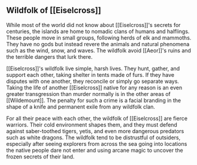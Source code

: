 ## Wildfolk of [[Eiselcross]]

While most of the world did not know about [[Eiselcross]]'s secrets for centuries, the islands are home to nomadic clans of humans and halflings. These people move in small groups, following herds of elk and mammoths. They have no gods but instead revere the animals and natural phenomena such as the wind, snow, and waves. The wildfolk avoid [[Aeor]]'s ruins and the terrible dangers that lurk there.

[[Eiselcross]]'s wildfolk live simple, harsh lives. They hunt, gather, and support each other, taking shelter in tents made of furs. If they have disputes with one another, they reconcile or simply go separate ways. Taking the life of another [[Eiselcross]] native for any reason is an even greater transgression than murder normally is in the other areas of [[Wildemount]]. The penalty for such a crime is a facial branding in the shape of a knife and permanent exile from any wildfolk clan.

For all their peace with each other, the wildfolk of [[Eiselcross]] are fierce warriors. Their cold environment shapes them, and they must defend against saber-toothed tigers, yetis, and even more dangerous predators such as white dragons. The wildfolk tend to be distrustful of outsiders, especially after seeing explorers from across the sea going into locations the native people dare not enter and using arcane magic to uncover the frozen secrets of their land.
